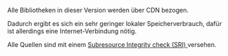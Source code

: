 Alle Bibliotheken in dieser Version werden über CDN bezogen.

Dadurch ergibt es sich ein sehr geringer lokaler Speicherverbrauch, dafür ist allerdings eine Internet-Verbindung nötig.

Alle Quellen sind mit einem [Subresource Integrity check (SRI) ](https://en.wikipedia.org/wiki/Subresource_Integrity) versehen.
